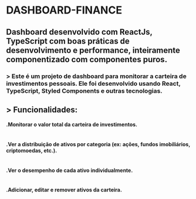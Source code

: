 # DASHBOARD-FINANCE
<h2> Dashboard desenvolvido com ReactJs, TypeScript com boas práticas de desenvolvimento e performance, inteiramente componentizado com componentes puros. </h2>
<h3> > Este é um projeto de dashboard para monitorar a carteira de investimentos pessoais. Ele foi desenvolvido usando React, TypeScript, Styled Components e outras tecnologias. </h3>

<h2> > Funcionalidades:<br>
<h4>.Monitorar o valor total da carteira de investimentos. <br><br>
<h4>.Ver a distribuição de ativos por categoria (ex: ações, fundos imobiliários, criptomoedas, etc.).<br><br>
<h4>.Ver o desempenho de cada ativo individualmente.<br><br>
<h4>.Adicionar, editar e remover ativos da carteira.<br><br>
